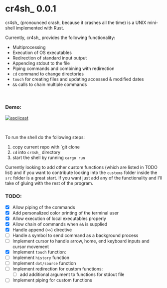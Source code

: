 # cr4sh_ 0.0.1

cr4sh_ (pronounced crash, because it crashes all the time) is a UNIX mini-shell implemented with Rust.

Currently, cr4sh_ provides the following functionality:

- Multiprocessing
- Execution of OS executables
- Redirection of standard input output
- Appending stdout to the file
- Piping commands and combining with redirection
- `cd` command to change directories
- `touch` for creating files and updating accessed & modified dates
- `&&` calls to chain multiple commands

<br>

### Demo: 

[![asciicast](https://asciinema.org/a/aDG5n2136psEN4rnt6oqb9i6v.svg)](https://asciinema.org/a/aDG5n2136psEN4rnt6oqb9i6v)

<br>

To run the shell do the following steps:

1. copy current repo with `git clone
2. `cd` into `cr4sh_` directory
3. start the shell by running `cargo run`

Currently looking to add other custom functions (which are listed in TODO list) and if you want to contribute looking into the `customs` folder inside the `src` folder is a great start. If you want just add any of the functionality and I'll take of gluing with the rest of the program.

### TODO:

- [x] Allow piping of the commands
- [x] Add personalized color printing of the terminal user
- [x] Allow execution of local executables properly
- [x] Allow chain of commands when `&&` is supplied
- [x] Handle append (`>>`) directive
- [ ] Handle `&` symbol to send command as a background process
- [ ] Implement cursor to handle arrow, home, end keyboard inputs and cursor movement
- [x] Implement `touch` function:
- [ ] Implement `history` function
- [ ] Implement `dot/source` function
- [ ] Implement redirection for custom functions:
    - [ ] add additional argument to functions for stdout file
- [ ] Implement piping for custom functions
